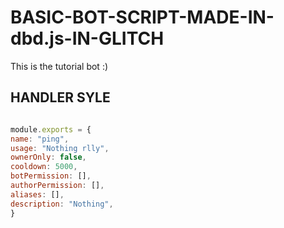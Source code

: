# BASIC-BOT-SCRIPT-MADE-IN-dbd.js-IN-GLITCH
This is the tutorial bot :)

## HANDLER SYLE

```js

module.exports = {
name: "ping",
usage: "Nothing rlly",
ownerOnly: false, 
cooldown: 5000,
botPermission: [],
authorPermission: [],
aliases: [],
description: "Nothing",
}
